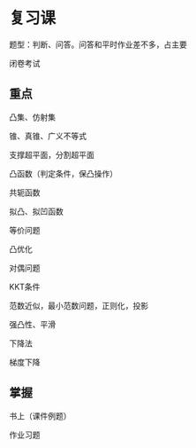 # 复习课

题型：判断、问答。问答和平时作业差不多，占主要

闭卷考试

## 重点

凸集、仿射集

锥、真锥、广义不等式

支撑超平面，分割超平面

凸函数（判定条件，保凸操作）

共轭函数

拟凸、拟凹函数

等价问题

凸优化

对偶问题

KKT条件

范数近似，最小范数问题，正则化，投影

强凸性、平滑

下降法

梯度下降

## 掌握

书上（课件例题）

作业习题

